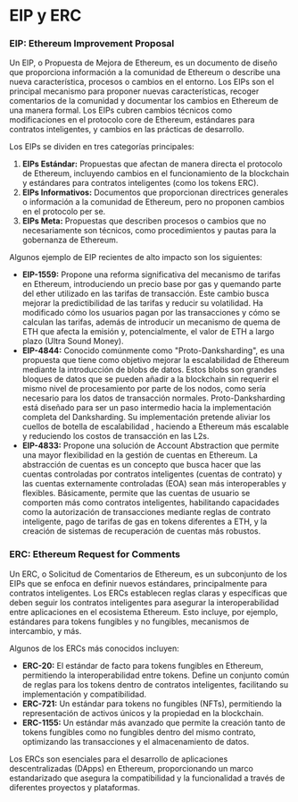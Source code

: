 # EIP y ERC

### **EIP: Ethereum Improvement Proposal**

Un EIP, o Propuesta de Mejora de Ethereum, es un documento de diseño que proporciona información a la comunidad de Ethereum o describe una nueva característica, procesos o cambios en el entorno. Los EIPs son el principal mecanismo para proponer nuevas características, recoger comentarios de la comunidad y documentar los cambios en Ethereum de una manera formal. Los EIPs cubren cambios técnicos como modificaciones en el protocolo core de Ethereum, estándares para contratos inteligentes, y cambios en las prácticas de desarrollo.

Los EIPs se dividen en tres categorías principales:

1. **EIPs Estándar:** Propuestas que afectan de manera directa el protocolo de Ethereum, incluyendo cambios en el funcionamiento de la blockchain y estándares para contratos inteligentes (como los tokens ERC).
2. **EIPs Informativos:** Documentos que proporcionan directrices generales o información a la comunidad de Ethereum, pero no proponen cambios en el protocolo per se.
3. **EIPs Meta:** Propuestas que describen procesos o cambios que no necesariamente son técnicos, como procedimientos y pautas para la gobernanza de Ethereum.

Algunos ejemplo de EIP recientes de alto impacto son los siguientes:

* **EIP-1559:** Propone una reforma significativa del mecanismo de tarifas en Ethereum, introduciendo un precio base por gas y quemando parte del ether utilizado en las tarifas de transacción. Este cambio busca mejorar la predictibilidad de las tarifas y reducir su volatilidad. Ha modificado cómo los usuarios pagan por las transacciones y cómo se calculan las tarifas, además de introducir un mecanismo de quema de ETH que afecta la emisión y, potencialmente, el valor de ETH a largo plazo (Ultra Sound Money).
* **EIP-4844:** Conocido comúnmente como "Proto-Danksharding", es una propuesta que tiene como objetivo mejorar la escalabilidad de Ethereum mediante la introducción de blobs de datos. Estos blobs son grandes bloques de datos que se pueden añadir a la blockchain sin requerir el mismo nivel de procesamiento por parte de los nodos, como sería necesario para los datos de transacción normales. Proto-Danksharding está diseñado para ser un paso intermedio hacia la implementación completa del Danksharding. Su implementación pretende aliviar los cuellos de botella de escalabilidad , haciendo a Ethereum más escalable y reduciendo los costos de transacción en las L2s.
* **EIP-4833:** Propone una solución de Account Abstraction que permite una mayor flexibilidad en la gestión de cuentas en Ethereum. La abstracción de cuentas es un concepto que busca hacer que las cuentas controladas por contratos inteligentes (cuentas de contrato) y las cuentas externamente controladas (EOA) sean más interoperables y flexibles. Básicamente, permite que las cuentas de usuario se comporten más como contratos inteligentes, habilitando capacidades como la autorización de transacciones mediante reglas de contrato inteligente, pago de tarifas de gas en tokens diferentes a ETH, y la creación de sistemas de recuperación de cuentas más robustos.

### **ERC: Ethereum Request for Comments**

Un ERC, o Solicitud de Comentarios de Ethereum, es un subconjunto de los EIPs que se enfoca en definir nuevos estándares, principalmente para contratos inteligentes. Los ERCs establecen reglas claras y específicas que deben seguir los contratos inteligentes para asegurar la interoperabilidad entre aplicaciones en el ecosistema Ethereum. Esto incluye, por ejemplo, estándares para tokens fungibles y no fungibles, mecanismos de intercambio, y más.

Algunos de los ERCs más conocidos incluyen:

* **ERC-20:** El estándar de facto para tokens fungibles en Ethereum, permitiendo la interoperabilidad entre tokens. Define un conjunto común de reglas para los tokens dentro de contratos inteligentes, facilitando su implementación y compatibilidad.
* **ERC-721:** Un estándar para tokens no fungibles (NFTs), permitiendo la representación de activos únicos y la propiedad en la blockchain.
* **ERC-1155:** Un estándar más avanzado que permite la creación tanto de tokens fungibles como no fungibles dentro del mismo contrato, optimizando las transacciones y el almacenamiento de datos.

Los ERCs son esenciales para el desarrollo de aplicaciones descentralizadas (DApps) en Ethereum, proporcionando un marco estandarizado que asegura la compatibilidad y la funcionalidad a través de diferentes proyectos y plataformas.

